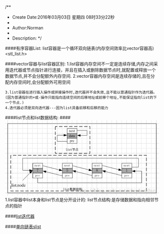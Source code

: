 /**
* Create Date:2016年03月03日 星期四 08时33分22秒
* 
* Author:Norman
* 
* Description: 
*/

####有序容器List:
    list容器是一个循环双向链表(内存空间效率比vector容器高)<stl_list.h>

####vector容器与list容器区别:
    1.list容器内存空间不一定是连续存储,内存之间采用迭代器或节点指针进行连接，并且在插入或删除数据节点时,就配置或释放一个数据节点,并不会分配额外内存空间.
    2.vector容器内存空间是连续存储的,且在分配内存空间时,会分配额外可用空间

    3.list容器在进行插入操作或拼接操作时,迭代器并不会失效,且不能以普通指针作为迭代器。(因为普通指针的+或-操作只能指向连续空间的后移地址或前移个地址,不能保证指向list的下一个节点.)
    4.迭代器必须是双向迭代器---因为list具备前移和后移的能力


####list节点和list数据结构:
####![list数据结构](./image/list_struct.png)
    1.list容器中list本身和list节点是分开设计的:
        list节点结构:是存储数据和指向相邻节点的指针

####[list迭代器](./list_iterator.md)

####[单向链表slist](./slist.md)
